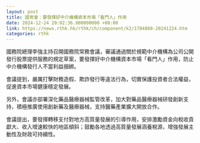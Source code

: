 ```yaml
---
layout: post
title: 國常會：要發揮好中介機構資本市場「看門人」作用
date: 2024-12-24 20:02:36.000000000 +08:00
link: https://news.rthk.hk/rthk/ch/component/k2/1784860-20241224.htm
categories: rthk
---
```


國務院總理李強主持召開國務院常務會議，審議通過關於規範中介機構為公司公開發行股票提供服務的規定草案，要發揮好中介機構資本市場「看門人」作用，防止中介機構發行人不當利益捆綁。

會議提到，嚴厲打擊財務造假、欺詐發行等違法行為，切實保護投資者合法權益，促進資本市場健康穩定發展。

另外，會議亦部署深化藥品醫療器械監管改革，加大對藥品醫療器械研發創新支持，積極推廣使用創新藥及醫療器械，支持醫藥產業擴大開放合作。

會議提出，要發揮轉移支付對地方高質量發展的引導作用，安排激勵資金向稅收貢獻大、收入增速較快的地區傾斜；鼓勵各地透過高質量發展涵養稅源，增強發展主動性及財政可持續性。
